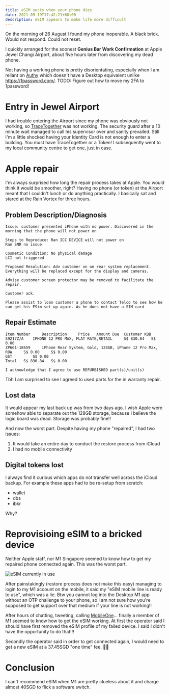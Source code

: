 ```yaml
---
title: eSIM sucks when your phone dies
date: 2021-09-19T17:42:21+08:00
description: eSIM appears to make life more difficult
---
```


On the morning of 26 August I found my phone inoperable. A black brick. Would
not respond. Could not reset.

I quickly arranged for the soonest **Genius Bar Work Confirmation** at Apple
Jewel Changi Airport, about five hours later from discovering my dead phone.

Not having a working phone is pretty disorientating, especially when I am
reliant on [Authy](https://apps.apple.com/us/app/twilio-authy/id494168017)
which doesn't have a Desktop equivalent unlike https://1password.com/. TODO: Figure out how to move my 2FA to 1password!

# Entry in Jewel Airport

I had trouble entering the Airport since my phone was obviously not working, so
[TraceTogether](https://apps.apple.com/sg/app/tracetogether/id1498276074) was
not working. The security guard after a 10 minute wait managed to call his
supervisor over and sanity prevailed. Still I'm a little shocked having your
Identity Card is not enough to enter a building. You must have TraceTogether or
a Token! I subsequently went to my local community centre to get one, just in
case.

# Apple repair

I'm always surprised how long the repair process takes at Apple. You would
think it would be smoother, right?  Having no phone (or token) at the Airport
meant that I couldn't lunch or do anything practically. I basically sat and
stared at the Rain Vortex for three hours.

## Problem Description/Diagnosis

	Issue: customer presented iPhone with no power. Discovered in the morning that the phone will not power on

	Steps to Reproduce: Ran ICC DEVICE will not power on
	Ran SNR no issue

	Cosmetic Condition: No physical damage 
	LCI not triggered

	Proposed Resolution: Adv customer on on rear system replacement. Everything will be replaced except for the display and cameras.

	Advise customer screen protector may be removed to facilitate the repair.

	Customer ack.

	Please assist to loan customer a phone to contact Telco to see how he can get his ESim set up again. As he does not have a SIM card 

## Repair Estimate

	Item Number 	Description 	Price 	Amount Due 	Customer KBB 
	S9217Z/A 	IPHONE 12 PRO MAX, FLAT RATE,RETAIL 	S$ 830.84 	S$ 0.00 	
	ZP661-18659 	iPhone Rear System, Gold, 128GB, iPhone 12 Pro Max, ROW 	S$ 0.00 	S$ 0.00 	
	GST 		S$ 0.00 
	Total 	S$ 830.84 	S$ 0.00 

	I acknowledge that I agree to use REFURBISHED part(s)/unit(s)

Tbh I am surprised to see I agreed to used parts for the in warranty repair.

## Lost data

It would appear my last back up was from two days ago. I wish Apple were
somehow able to separate out the 128GB storage, because I believe the logic
board was dead. Storage was probably fine!!

And now the worst part. Despite having my phone "repaired", I had two issues:

1. It would take an entire day to conduct the restore process from iCloud
2. I had no mobile connectivity

## Digital tokens lost

I always find it curious which apps do not transfer well across the iCloud
backup. For example these apps had to be re-setup from scratch:

* wallet
* dbs
* ibkr

Why?

# Reprovisioing eSIM to a bricked device

Neither Apple staff, nor M1 Singapore seemed to know how to get my repaired
phone connected again. This was the worst part.

<img src="https://s.natalian.org/2021-09-20/esim.png" alt="eSIM currently in use">

After painstakingly (restore process does not make this easy) managing to login
to my M1 account on the mobile, it said my "eSIM mobile line is ready to use",
which was a lie. Btw you cannot log into the Desktop M1 app without an OTP
challenge to your phone, so I am not sure how you're supposed to get support
over that medium if your line is not working!!

After hours of chatting, tweeting, calling
[MobileOne](https://en.wikipedia.org/wiki/M1_(Singaporean_company))... finally a
member of M1 seemed to know how to get the eSIM working.  At first the operator
said I should have first removed the eSIM profile of my failed device. I said I
didn't have the opportunity to do that!!!

Secondly the operator said in order to get connected again, I would need to get
a new eSIM at a 37.45SGD "one time" fee. 🤦‍♂️

# Conclusion

I can't recommend eSIM when M1 are pretty clueless about it and charge almost
40SGD to flick a software switch.
